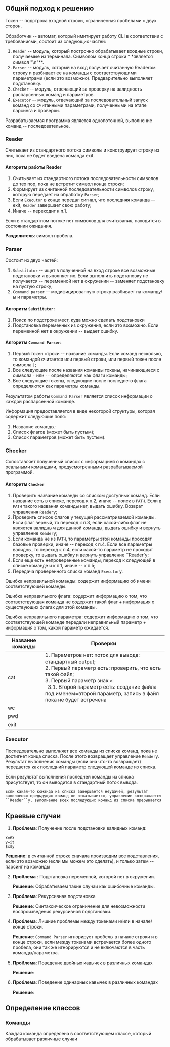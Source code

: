 ## Общий подход к решению

Токен -- подстрока входной строки, ограниченная пробелами с двух сторон.

Обработчик -- автомат, который имитирует работу CLI в соответствии с требованиями, состоит из следующих частей:

1. ``Reader`` -- модуль, который построчно обрабатывает входные строки, получаемые из терминала. Символом конца строки *
   *является символ "\n"**.
2. ``Parser`` -- модуль, который на вход получает считанную Readerом строку и разбивает ее на команды с соответствующими
   параметрами (если это возможно). Предварительно выполняет подстановку.
3. ``Checker`` -- модуль, отвечающий за проверку на валидность распарсенных команд и параметров.
4. ``Executor`` -- модуль, отвечающий за последовательный запуск команд со считанными параметрами, полученными на этапе
   парсинга и проверки.

Разрабатываемая программа является однопоточной, выполнение команд -- последовательное.

### Reader

Считывает из стандартного потока символы и конструирует строку из них, пока не будет введена команда exit.

#### Алгоритм работы Reader

1. Считывает из стандартного потока последовательности символов до тех пор, пока не встретит символ конца строки;
2. Формирует из считанной последовательности символов строку, которую передает на обработку ``Parser``;
3. Если ``Executor`` в конце передал сигнал, что последняя команда -- exit, ``Reader`` завершает свою работу;
4. Иначе -- переходит к п.1.

Если в стандартном потоке нет символов для считывания, находится в состоянии ожидания.

**Разделитель**: символ пробела.

### Parser

Состоит из двух частей:

1. ``Substitutor`` -- ищет в полученной на вход строке все возможные подстановки и выполняет их. Если выполнить
   подстановку не получается -- переменной нет в окружении -- заменяет подстановку на пустую строку;
2. ``Command parser`` -- модифицированную строку разбивает на команду/ы и параметры.

#### Алгоритм ``Substitutor``:

1. Поиск по подстроке мест, куда можно сделать подстановки
2. Подстановка переменных из окружения, если это возможно. Если переменной нет в окружении -- выдает ошибку.

#### Алгоритм ``Command Parser``:

1. Первый токен строки -- название команды. Если команд несколько, то командой считается или первый строки, или первый
   токен после символа ``|``;
2. Все следующие после названия команды токены, начинающиеся с символа ``-`` или ``--`` определяются как флаги команды;
3. Все следующие токены, следующие после последнего флага определяются как параметры команды.

Результатом работы ``Command Parser`` является список информации о каждой распарсенной команде.

Информация предоставляется в виде некоторой структуры, которая содержит следующие поля:

1. Название команды;
2. Список флагов (может быть пустым);
3. Список параметров (может быть пустым).

### Checker

Сопоставляет полученный список с информацией о командах с реальными командами, предусмотренными разрабатываемой
программой.

#### Алгоритм ``Checker``

1. Проверить название команды со списком доступных команд. Если название есть в списке, переход к п.2, иначе -- поиск
   в ``PATH``. Если в ``PATH`` такого названия команды нет, выдать ошибку. Возврат управления ``Reader``у;
2. Проверить список флагов у текущей рассматриваемой команды. Если флаг верный, то переход к п.3, если какой-либо флаг
   не является валидным для данной команды, выдать ошибку и вернуть управление ``Reader``у;
3. Если команда не из `PATH`, то параметры этой команды проходят базовые проверки, иначе -- переход к п.4. Если все
   параметры валидны, то переход к п.4, если какой-то параметр не проходит проверку, то выдать ошибку и вернуть
   управление ``Reader`у;
4. Если еще есть непроверенные команды, переход к следующей в списке команде и к п.1, иначе -- к п.5;
5. Передача проверенного списка команд ``Executor``у.

Ошибка неправильной команды: содержит информацию об имени соответствующей команды.

Ошибка неправильного флага: содержит информацию о том, что соответствующая команда не содержит такой флаг + информация о
существующих флагах для этой команды.

Ошибка неправильного параметра: содержит информацию о том, что соответствующей команде передали неправильный параметр +
информация о том, какой параметр ожидается.

| Название команды | Проверки                                                                                                                                                                                                                                                                               |
|------------------|----------------------------------------------------------------------------------------------------------------------------------------------------------------------------------------------------------------------------------------------------------------------------------------|
| cat              | 1. Параметров нет: поток для вывода: стандартный output; </br> 2. Первый параметр есть: проверить, что есть такой файл; </br> 3. Первый параметр знак ``>``: </br> &nbsp; 3.1. Второй параметр есть: создание файла под именем=второй параметр, запись в файл пока не будет встречена  |
| wc               |                                                                                                                                                                                                                                                                                        |
| pwd              |                                                                                                                                                                                                                                                                                        |
| exit             |                                                                                                                                                                                                                                                                                        | 

### Executor

[//]: # (переписать бы в нормальном виде, как пошаговый алгоритм, как у предыдущих)

Последовательно выполняет все команды из списка команд, пока не достигнет конца списка. После этого возвращает управление ``Reader``у. Результат выполнения команды (если она что-то возвращает) передается как последний параметр следующей команде из списка.

Если результат выполнения последней команды из списка присутствует, то он выводится в стандартный поток вывода. 

```Если какая-то команда из списка завершается неудачей, результат выполнения предыдущих команд не откатывается, управление возвращается ``Reader``у, выполнение всех последующих команд из списка прерывается```

## Краевые случаи

1. **Проблема**: Получение после подстановки валидных команд:

```shell
x=ex
y=it
$x$y
```

**Решение**: в считанной строке сначала производим все подставления, если это возможно (если мы можем это сделать), и
только затем -- парсинг на команды

2. **Проблема** : Подстановка переменной, которой нет в окружении.

   **Решение**: Обрабатываем такие случаи как ошибочные команды.
3. **Проблема**: Рекурсивная подстановка

   **Решение**: Синтаксическое ограничение для невозможности воспроизведения рекурсивной подстановки.
4. **Проблема**: Лишние проблемы между токенами и/или в начале/конце строки.

   **Решение**: ``Command Parser`` игнорирует пробелы в начале строки и в конце строки, если между токенами встречается
   более одного пробела, они так же игнорируются и не включаются в часть команды/параметра.
5. **Проблема**: Поведение двойных кавычек в различных командах

   **Решение**:
6. **Проблема**: Поведение одинарных кавычек в различных командах

   **Решение**:

## Определение классов

### Команды

Каждая команда определена в соответствующем классе, который обрабатывает различные случаи 